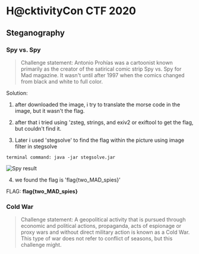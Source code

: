 # H@cktivityCon CTF 2020

## Steganography

### Spy vs. Spy

> Challenge statement:
> Antonio Prohías was a cartoonist known primarily as the creator of the satirical comic strip Spy vs. Spy for Mad magazine. It wasn't until after 1997 when the comics changed from black and white to full color.

Solution:
1. after downloaded the image, i try to translate the morse code in the image,
    but it wasn't the flag.

2. after that i tried using 'zsteg, strings, and exiv2 or exiftool to get the flag, but
    couldn't find it.

3. Later i used 'stegsolve' to find the flag within the picture using image filter in stegsolve

```
terminal command: java -jar stegsolve.jar
```

![Spy result](https://github.com/m0nkeyt3ch/CTFs-Writeups/blob/master/HacktivityCon-CTF-2020/Image/spy-result.png)      

4. we found the flag is 'flag{two_MAD_spies}'

FLAG: **flag{two_MAD_spies}**

### Cold War
> Challenge statement:
> A geopolitical activity that is pursued through economic and political actions, propaganda, acts of espionage or proxy wars and without direct military action is known as a Cold War. This type of war does not refer to conflict of seasons, but this challenge might.


